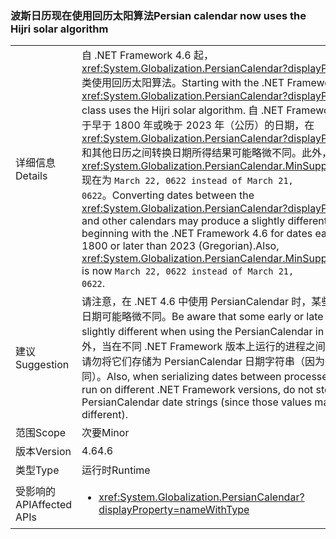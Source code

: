 ### <a name="persian-calendar-now-uses-the-hijri-solar-algorithm"></a><span data-ttu-id="13471-101">波斯日历现在使用回历太阳算法</span><span class="sxs-lookup"><span data-stu-id="13471-101">Persian calendar now uses the Hijri solar algorithm</span></span>

|   |   |
|---|---|
|<span data-ttu-id="13471-102">详细信息</span><span class="sxs-lookup"><span data-stu-id="13471-102">Details</span></span>|<span data-ttu-id="13471-103">自 .NET Framework 4.6 起，<xref:System.Globalization.PersianCalendar?displayProperty=name> 类使用回历太阳算法。</span><span class="sxs-lookup"><span data-stu-id="13471-103">Starting with the .NET Framework 4.6, the <xref:System.Globalization.PersianCalendar?displayProperty=name> class uses the Hijri solar algorithm.</span></span> <span data-ttu-id="13471-104">自 .NET Framework 4.6 起，对于早于 1800 年或晚于 2023 年（公历）的日期，在 <xref:System.Globalization.PersianCalendar?displayProperty=name> 和其他日历之间转换日期所得结果可能略微不同。此外，<xref:System.Globalization.PersianCalendar.MinSupportedDateTime> 现在为 <code>March 22, 0622 instead of March 21, 0622</code>。</span><span class="sxs-lookup"><span data-stu-id="13471-104">Converting dates between the <xref:System.Globalization.PersianCalendar?displayProperty=name> and other calendars may produce a slightly different result beginning with the .NET Framework 4.6 for dates earlier than 1800 or later than 2023 (Gregorian).Also, <xref:System.Globalization.PersianCalendar.MinSupportedDateTime> is now <code>March 22, 0622 instead of March 21, 0622</code>.</span></span>|
|<span data-ttu-id="13471-105">建议</span><span class="sxs-lookup"><span data-stu-id="13471-105">Suggestion</span></span>|<span data-ttu-id="13471-106">请注意，在 .NET 4.6 中使用 PersianCalendar 时，某些较早或较晚的日期可能略微不同。</span><span class="sxs-lookup"><span data-stu-id="13471-106">Be aware that some early or late dates may be slightly different when using the PersianCalendar in .NET 4.6.</span></span> <span data-ttu-id="13471-107">另外，当在不同 .NET Framework 版本上运行的进程之间序列化日期时，请勿将它们存储为 PersianCalendar 日期字符串（因为这些值可能不相同）。</span><span class="sxs-lookup"><span data-stu-id="13471-107">Also, when serializing dates between processes which may run on different .NET Framework versions, do not store them as PersianCalendar date strings (since those values may be different).</span></span>|
|<span data-ttu-id="13471-108">范围</span><span class="sxs-lookup"><span data-stu-id="13471-108">Scope</span></span>|<span data-ttu-id="13471-109">次要</span><span class="sxs-lookup"><span data-stu-id="13471-109">Minor</span></span>|
|<span data-ttu-id="13471-110">版本</span><span class="sxs-lookup"><span data-stu-id="13471-110">Version</span></span>|<span data-ttu-id="13471-111">4.6</span><span class="sxs-lookup"><span data-stu-id="13471-111">4.6</span></span>|
|<span data-ttu-id="13471-112">类型</span><span class="sxs-lookup"><span data-stu-id="13471-112">Type</span></span>|<span data-ttu-id="13471-113">运行时</span><span class="sxs-lookup"><span data-stu-id="13471-113">Runtime</span></span>|
|<span data-ttu-id="13471-114">受影响的 API</span><span class="sxs-lookup"><span data-stu-id="13471-114">Affected APIs</span></span>|<ul><li><xref:System.Globalization.PersianCalendar?displayProperty=nameWithType></li></ul>|

